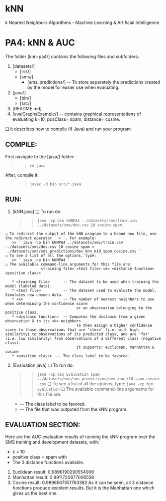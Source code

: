 # kNN
k Nearest Neighbors Algorithms - Machine Learning &amp; Artificial Intelligence

PA4: kNN & AUC
===============	


The folder [knn-pa4/] contains the following files and subfolders: 
   1. [datasets/]
       * [iris/]
       * [sms/]
           - [sms_predictions/]  -- To store separately the predictions created by the model for easier use when evaluating.
   2. [java/]
       * [bin/]
       * [src/] 
   3. [README.md]
   4. [evalGraphsExample/] -- contains graphical representations of evaluating k=10, posClass= spam, distance= cosine. 


❏	it describes how to compile (if Java) and run your program

## COMPILE:
First navigate to the [java/] folder: 
  >> ` cd java `

After, compile it:
  >> ` javac -d bin src/*.java ` 

## RUN:

   1. [kNN.java]
    ❏ To run do:
       >> ` java -cp bin kNNPA4 ../datasets/sms/train.csv ../datasets/sms/dev.csv 10 cosine spam `
    
    ❏ To redirect the output of the kNN program to a brand new file, use the redirect operator ` > `. For example: 
       >> ` java -cp bin kNNPA4 ../datasets/sms/train.csv ../datasets/sms/dev.csv 10 cosine spam > ../datasets/sms/sms_predictions/dev_knn_k10_spam_cosine.csv `
    ❏ To see a list of all the options, type: 
       >> ` java -cp bin kNNPA4 `
    ❏ The available command-line arguments for this file are: 
                    <training file> <test file> <k> <distance function> <positive class>

       * <training file>      -- The dataset to be used when training the model (labeled data). 
       * <test file>          -- The dataset used to evaluate the model. Simulates new unseen data. 
       * <k>                  -- The number of nearest neighbors to use when determining the confidence score 
                                    or an observation belonging to the positive class. 
       * <distance function>  -- Computes the distance from a given observation X to its <k> neighbors. 
                                    To then assign a higher confidence score to those observations that are ‘close’ (i.e. with high similarity) to observations of its predicted class, and are ‘far’ (i.e. low similarity) from observations of a different class (negative class).
                                    It supports: euclidean, manhattan & cosine
       * <positive class>  -- The class label to be favored. 


   2. [Evaluation.java]
    ❏ To run do: 
       >> ` java -cp bin Evaluation spam ../datasets/sms/sms_predictions/dev_knn_k10_spam_cosine.csv `
    ❏ To see a list of all the options, type:
       >> ` java -cp bin Evaluation `
    ❏ The available command-line arguments for this file are: 
                    <positive class> <file>
                    
       * <positive class>  -- The class label to be favored.
       * <file>            -- The file that was outputed from the kNN program. 


## EVALUATION SECTION:
Here are the AUC evaluation results of running the kNN program over the SMS 
training and development datasets, with: 
   * k = 10
   * positive class = spam
   with
   * The 3 distance functions available. 

   1. Euclidean result: 0.9896190290554009
   2. Manhattan result: 0.9911720877006558
   3. Cosine result:    0.9896567551763382
As it can be seen, all 3 distance functions produce excelent results. 
But it is the Manhattan one which gives us the best one. 



